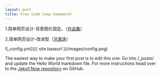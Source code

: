 ```yaml
---
layout: post
title: Free Code Camp homework!
---
```


<p>1.简单网页设计-背景图片固定。（<a href="http://s.codepen.io/clexpectation/debug/wgxNja/VJkxxwvQaKak#contact">作品集</a>）</p>
<p>2.简单网页设计-改进型（<a href="http://codepen.io/clexpectation/full/YNeBXX/">兄弟连</a>）</p>

![_config.yml]({{ site.baseurl }}/images/config.png)

The easiest way to make your first post is to edit this one. Go into /_posts/ and update the Hello World markdown file. For more instructions head over to the [Jekyll Now repository](https://github.com/barryclark/jekyll-now) on GitHub.
